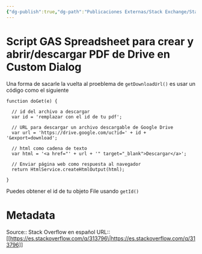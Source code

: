 ```yaml
---
{"dg-publish":true,"dg-path":"Publicaciones Externas/Stack Exchange/Stack Overflow en español/es.stackoverflow.com-313796.md","permalink":"/publicaciones-externas/stack-exchange/stack-overflow-en-espanol/es-stackoverflow-com-313796/","title":"Script GAS Spreadsheet para crear y abrir/descargar PDF de Drive en Custom Dialog","hide":true,"noteIcon":"\"0\"","created":"2024-04-03T12:49:10.417-06:00","updated":"2024-04-05T16:43:56.352-06:00"}
---
```


# Script GAS Spreadsheet para crear y abrir/descargar PDF de Drive en Custom Dialog

Una forma de sacarle la vuelta al proeblema de `getDownloadUrl()` es usar un código como el siguiente


    function doGet(e) {

      // id del archivo a descargar
      var id = 'remplazar con el id de tu pdf';

      // URL para descargar un archivo descargable de Google Drive
      var url = 'https://drive.google.com/uc?id=' + id + '&export=download';

      // html como cadena de texto
      var html = '<a href="' + url + '" target="_blank">Descargar</a>';

      // Enviar página web como respuesta al navegador
      return HtmlService.createHtmlOutput(html);

    }

Puedes obtener el id de tu objeto File usando `getId()`

# Metadata
Source:: Stack Overflow en español
URL:: [[https://es.stackoverflow.com/q/313796\|https://es.stackoverflow.com/q/313796]]

